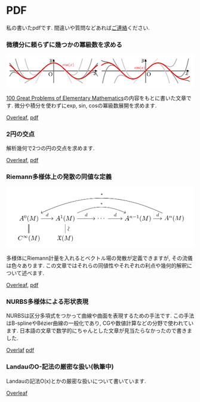 # PDF
私の書いたpdfです.
間違いや質問などあれば[ご連絡](https://hyrodium.github.io/Profile)ください.

### 微積分に頼らずに幾つかの冪級数を求める
![](https://raw.githubusercontent.com/hyrodium/pdf/images/cossin.png?token=ABZEFDA6IIJUW42SLTCXLCK57NNQW)

[100 Great Problems of Elementary Mathematics](https://www.amazon.co.jp/dp/B00BOKIWSM)の内容をもとに書いた文章です.
微分や積分を使わずにexp, sin, cosの冪級数展開を求めます.

[Overleaf](https://www.overleaf.com/read/cpkzxvzczssn),
[pdf](https://drive.google.com/open?id=1otefohLREQurkijJ7Ei_5jFyf-GugiJM)

### 2円の交点
解析幾何で2つの円の交点を求めます.

[Overleaf](https://www.overleaf.com/read/qykjnbwdfjrj),
[pdf](https://drive.google.com/open?id=1cg2xY0FJ3MNmAqzLWA2AUIA64asKhLkY)

### Riemann多様体上の発散の同値な定義
![](https://raw.githubusercontent.com/hyrodium/pdf/images/divergence.png?token=ABZEFDGM4DCRC324JRHUODS57NR2Y)

多様体にRiemann計量を入れるとベクトル場の発散が定義できますが, その流儀は色々あります.
この文章ではそれらの同値性やそれぞれの利点や幾何的解釈について述べます.

[Overleaf](https://www.overleaf.com/read/gfjtscqftvgz),
[pdf](https://drive.google.com/open?id=1lxR1pYUQHHJCLBugO7BbGK8QlUCRJ3_y)

### NURBS多様体による形状表現
NURBSは区分多項式をつかって曲線や曲面を表現するための手法です.
この手法はB-splineやBézier曲線の一般化であり, CGや数値計算などの分野で使われています.
日本語の文章で数学的にちゃんとした文章が見当たらなかったので書きました.

[Overlaf](https://www.overleaf.com/read/vygnptvqfspd)
[pdf](https://drive.google.com/open?id=1JK2tBEXQavGOq2nlkpJyoeQC0QoIUOQ3)

### LandauのO-記法の厳密な扱い(執筆中)
Landauの記法O(x)とかの厳密な扱いについて書いています.

[Overleaf](https://www.overleaf.com/read/hxrrkzkfrwkv)
